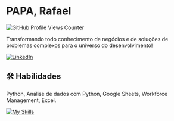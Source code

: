 # PAPA, Rafael
![GitHub Profile Views Counter](https://komarev.com/ghpvc/?username=rafael-papa&color=blue&style=flat)

Transformando todo conhecimento de negócios e de soluções de problemas complexos para o universo do desenvolvimento!

<a href="https://www.linkedin.com/in/rafael-c-papa/" target="_blank"><img alt="LinkedIn" src="https://img.shields.io/badge/linkedin-%230077B5.svg?&style=for-the-badge&logo=linkedin&logoColor=white" /></a>

## 🛠 Habilidades
Python, Análise de dados com Python, Google Sheets, Workforce Management, Excel.

[![My Skills](https://skillicons.dev/icons?i=python,anaconda,github,html,vscode,windows,workers&perline=31)](https://skillicons.dev)

